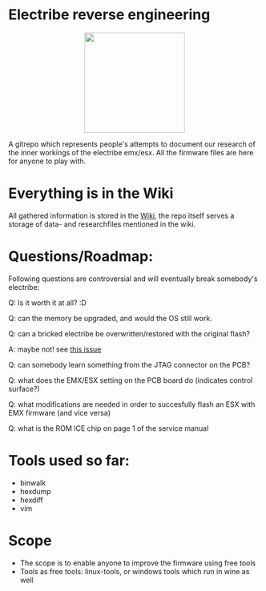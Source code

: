 Electribe reverse engineering
=============================

<center><img src="https://github.com/coderofsalvation/electribe-emx-esx-reverse-engineering/blob/master/doc/tribes.jpg" style="height:200px"></center>

A gitrepo which represents people's attempts to document our research of 
the inner workings of the electribe emx/esx.
All the firmware files are here for anyone to play with.

# Everything is in the Wiki

All gathered information is stored in the [Wiki](wiki), the repo itself serves a storage of data- and researchfiles mentioned in the wiki.

# Questions/Roadmap:

Following questions are controversial and will eventually break somebody's electribe:

Q: Is it worth it at all? :D

Q: can the memory be upgraded, and would the OS still work.

Q: can a bricked electribe be overwritten/restored with the original flash?

A: maybe not! see [this issue](https://github.com/coderofsalvation/electribe-emx-esx-reverse-engineering/issues/1)

Q: can somebody learn something from the JTAG connector on the PCB?

Q: what does the EMX/ESX setting on the PCB board do (indicates control surface?)

Q: what modifications are needed in order to succesfully flash an ESX with EMX firmware (and vice versa)

Q: what is the ROM ICE chip on page 1 of the service manual

# Tools used so far: 

* binwalk
* hexdump
* hexdiff 
* vim

# Scope

* The scope is to enable anyone to improve the firmware using free tools
* Tools as free tools: linux-tools, or windows tools which run in wine as well
